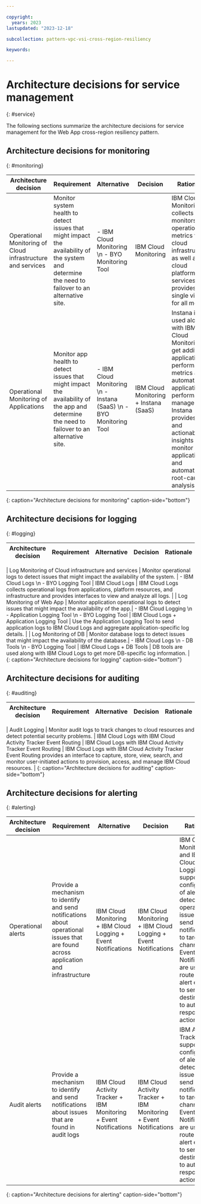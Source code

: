 ```yaml
---

copyright:
  years: 2023
lastupdated: "2023-12-18"

subcollection: pattern-vpc-vsi-cross-region-resiliency

keywords:

---
```


# Architecture decisions for service management
{: #service}

The following sections summarize the architecture decisions for service management for the Web App cross-region resiliency pattern.

## Architecture decisions for monitoring
{: #monitoring}

| Architecture decision | Requirement | Alternative | Decision | Rationale |
| -------------- | -------------- | -------------- | -------------- | -------------- |
| Operational Monitoring of Cloud infrastructure and services | Monitor system health to detect issues that might impact the availability of the system and determine the need to failover to an alternative site. | - IBM Cloud Monitoring \n - BYO Monitoring Tool | IBM Cloud Monitoring | IBM Cloud Monitoring collects and monitors operational metrics for cloud infrastructure as well as the cloud platform and services and provides a single view for all metrics |
| Operational Monitoring of Applications | Monitor app health to detect issues that might impact the availability of the app and determine the need to failover to an alternative site. | - IBM Cloud Monitoring \n - Instana (SaaS) \n - BYO Monitoring Tool | IBM Cloud Monitoring + Instana (SaaS) | Instana is used along with IBM Cloud Monitoring to get additional application performance metrics and automate application performance management. Instana provides data and actionable insights to monitor the applications and automate root-cause analysis. |
{: caption="Architecture decisions for monitoring" caption-side="bottom"}

## Architecture decisions for logging
{: #logging}

| Architecture decision | Requirement | Alternative | Decision | Rationale |
| -------------- | -------------- | -------------- | -------------- | -------------- |

| Log Monitoring of Cloud infrastructure and services | Monitor operational logs to detect issues that might impact the availability of the system. | - IBM Cloud Logs \n - BYO Logging Tool | IBM Cloud Logs | IBM Cloud Logs collects operational logs from applications, platform resources, and infrastructure and provides interfaces to view and analyze all logs. |
| Log Monitoring of Web App | Monitor application operational logs to detect issues that might impact the availability of the app.| - IBM Cloud Logging \n - Application Logging Tool \n - BYO Logging Tool | IBM Cloud Logs + Application Logging Tool | Use the Application Logging Tool to send application logs to IBM Cloud Logs and aggregate application-specific log details. |
| Log Monitoring of DB | Monitor database logs to detect issues that might impact the availability of the database.| - IBM Cloud Logs \n - DB Tools \n - BYO Logging Tool | IBM Cloud Logs + DB Tools | DB tools are used along with IBM Cloud Logs to get more DB-specific log information. |
{: caption="Architecture decisions for logging" caption-side="bottom"}

## Architecture decisions for auditing
{: #auditing}

| Architecture decision | Requirement | Alternative | Decision | Rationale |
| -------------- | -------------- | -------------- | -------------- | -------------- |

| Audit Logging | Monitor audit logs to track changes to cloud resources and detect potential security problems. | IBM Cloud Logs with IBM Cloud Activity Tracker Event Routing   | IBM Cloud Logs with IBM Cloud Activity Tracker Event Routing | IBM Cloud Logs with IBM Cloud Activity Tracker Event Routing provides an interface to capture, store, view, search, and monitor user-initiated actions to provision, access, and manage IBM Cloud resources. |
{: caption="Architecture decisions for auditing" caption-side="bottom"}

## Architecture decisions for alerting
{: #alerting}

| Architecture decision | Requirement | Alternative | Decision | Rationale |
| -------------- | -------------- | -------------- | -------------- | -------------- |
| Operational alerts | Provide a mechanism to identify and send notifications about operational issues that are found across application and infrastructure | IBM Cloud Monitoring +  IBM Cloud Logging + Event Notifications | IBM Cloud Monitoring +  IBM Cloud Logging + Event Notifications | IBM Cloud Monitoring and IBM Cloud Logging support the configuration of alerts to detect operational issues and send notifications to targeted channels. \n Event Notifications are used to route the alert events to service destinations to automate response actions. |
| Audit alerts | Provide a mechanism to identify and send notifications about issues that are found in audit logs | IBM Cloud Activity Tracker + IBM Monitoring +  Event Notifications | IBM Cloud Activity Tracker + IBM Monitoring +  Event Notifications | IBM Activity Tracker supports the configuration of alerts to detect audit issues and send notifications to targeted channels. \n Event Notifications are used to route the alert events to service destinations to automate response actions.                            |
{: caption="Architecture decisions for alerting" caption-side="bottom"}
